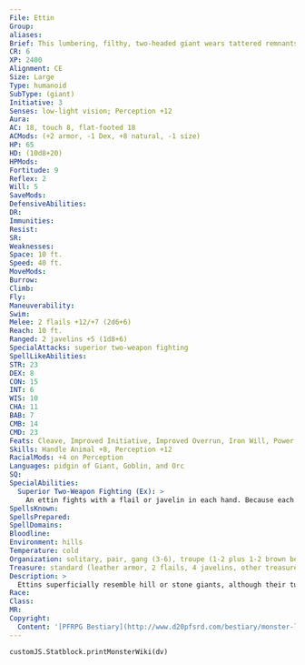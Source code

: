 ```yaml
---
File: Ettin
Group: 
aliases: 
Brief: This lumbering, filthy, two-headed giant wears tattered remnants of leather armor and clutches a large flail in each fist.
CR: 6
XP: 2400
Alignment: CE
Size: Large
Type: humanoid
SubType: (giant)
Initiative: 3
Senses: low-light vision; Perception +12
Aura: 
AC: 18, touch 8, flat-footed 18
ACMods: (+2 armor, -1 Dex, +8 natural, -1 size)
HP: 65
HD: (10d8+20)
HPMods: 
Fortitude: 9
Reflex: 2
Will: 5
SaveMods: 
DefensiveAbilities: 
DR: 
Immunities: 
Resist: 
SR: 
Weaknesses: 
Space: 10 ft.
Speed: 40 ft.
MoveMods: 
Burrow: 
Climb: 
Fly: 
Maneuverability: 
Swim: 
Melee: 2 flails +12/+7 (2d6+6)
Reach: 10 ft.
Ranged: 2 javelins +5 (1d8+6)
SpecialAttacks: superior two-weapon fighting
SpellLikeAbilities: 
STR: 23
DEX: 8
CON: 15
INT: 6
WIS: 10
CHA: 11
BAB: 7
CMB: 14
CMD: 23
Feats: Cleave, Improved Initiative, Improved Overrun, Iron Will, Power Attack
Skills: Handle Animal +8, Perception +12
RacialMods: +4 on Perception
Languages: pidgin of Giant, Goblin, and Orc
SQ: 
SpecialAbilities:
  Superior Two-Weapon Fighting (Ex): >
    An ettin fights with a flail or javelin in each hand. Because each of its two heads controls an arm, the ettin does not take a penalty on attack or damage rolls for attacking with two weapons. Ettins, or two-headed giants, are vicious and unpredictable hunters that stalk the night. Their two heads provide them with unparalleled powers of perception, making them excellent guards.
SpellsKnown: 
SpellsPrepared: 
SpellDomains: 
Bloodline: 
Environment: hills
Temperature: cold
Organization: solitary, pair, gang (3-6), troupe (1-2 plus 1-2 brown bears), band (3-6 plus 1-2 brown bears), or colony (3-6 plus 1-2 brown bears and 7-12 orcs or 9-16 goblins)
Treasure: standard (leather armor, 2 flails, 4 javelins, other treasure)
Description: >
  Ettins superficially resemble hill or stone giants, although their tusked facial features betray orc blood in their lineage. They have pinkish-brown skin, but ettins never bathe if they can help it, which usually leaves them so grimy and dirty their skin resembles thick, gray hide. Adult ettins are about 13 feet tall and weigh 5,200 pounds. They live about 75 years. Ettins have no language of their own but speak a pidgin of Giant, Goblin, and Orc. Creatures that can speak any of these languages must succeed on a DC 15 Intelligence check to communicate with an ettin. Check once for each bit of information: if the other creature speaks two of these languages, the DC is 10, and for someone who speaks all three, the DC is 5. Though ettins aren't very intelligent, they are cunning fighters. They prefer to ambush their victims rather than charge into a fight, but once the battle has started, an ettin fights furiously until all enemies are dead. Ettins lead solitary lives, establishing lairs in secluded rocky caves and hollows, often surrounded by pits and trenches. Ettins sometimes keep cave bears as pets and guardians for their lairs. A particularly powerful ettin may attract a gang of a few followers, possibly with several goblin or orc allies. Such gatherings are the exception rather than the rule, however, and seldom last long, with individual ettins going their separate ways when opportunities for pillage and plunder decrease or if the leader is killed. Mated couples usually come together to breed for only a short time before going off on their own again. Young ettins mature quickly, reaching adult size within a year, when they are kicked out to fend for themselves.
Race: 
Class: 
MR: 
Copyright:
  Content: '[PFRPG Bestiary](http://www.d20pfsrd.com/bestiary/monster-listings/humanoids/giants/ettin)'
---
```

```dataviewjs
customJS.Statblock.printMonsterWiki(dv)
```

